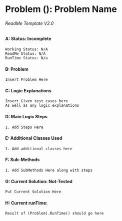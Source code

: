 # **Problem (): Problem Name**
###### ReadMe Template V2.0


#### A: Status: Incomplete
    Working Status: N/A
    ReadMe Status: N/A
    RunTime Status: N/a

#### B: Problem
    Insert Problem Here

#### C: Logic Explanations
    Insert Given test cases here
    As well as any logic explanations

#### D: Main Logic Steps
    1. Add Steps Here

#### E: Additional Classes Used
    1. Add additional classes here 

#### F: Sub-Methods
    1. Add SubMethods Here along with steps

#### G: Current Solution: Not-Tested
    Put Current Solution Here

#### H: Current runTime:
    Result of (Problem).RunTime() should go here

